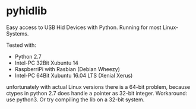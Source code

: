 pyhidlib
========

Easy access to USB Hid Devices with Python. 
Running for most Linux-Systems.

Tested with:
- Python 2.7
- Intel-PC 32Bit Xubuntu 14
- RaspberriPi with Rasbian (Debian Wheezy)
- Intel-PC 64Bit Xubuntu 16.04 LTS (Xenial Xerus)

unfortunately with actual Linux versions there is a 64-bit problem, because ctypes in python 2.7 does handle a pointer as 32-bit integer. Workaround: use python3. Or try compiling the lib on a 32-bit system.

